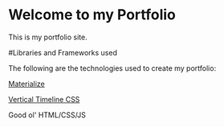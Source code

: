 # Welcome to my Portfolio

This is my portfolio site.

#Libraries and Frameworks used

The following are the technologies used to create my portfolio:

[Materialize](http://materializecss.com/)

[Vertical Timeline CSS](https://codyhouse.co/gem/vertical-timeline/)

Good ol' HTML/CSS/JS
